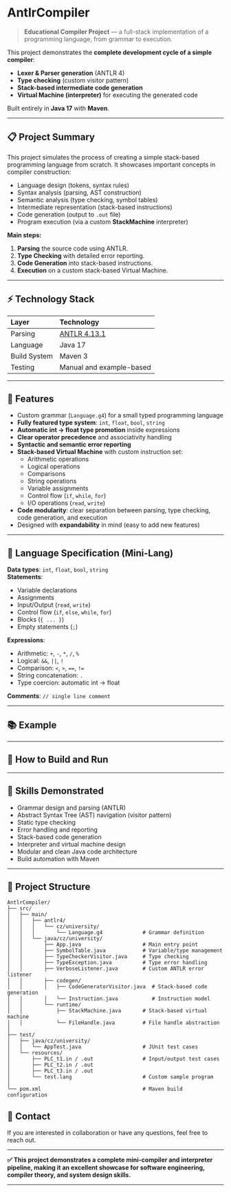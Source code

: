 # AntlrCompiler

> **Educational Compiler Project** — a full-stack implementation of a programming language, from grammar to execution.

This project demonstrates the **complete development cycle of a simple compiler**:
- **Lexer & Parser generation** (ANTLR 4)
- **Type checking** (custom visitor pattern)
- **Stack-based intermediate code generation**
- **Virtual Machine (interpreter)** for executing the generated code

Built entirely in **Java 17** with **Maven**.

---

## 📋 Project Summary

This project simulates the process of creating a simple stack-based programming language from scratch. It showcases important concepts in compiler construction:

- Language design (tokens, syntax rules)
- Syntax analysis (parsing, AST construction)
- Semantic analysis (type checking, symbol tables)
- Intermediate representation (stack-based instructions)
- Code generation (output to `.out` file)
- Program execution (via a custom **StackMachine** interpreter)

**Main steps:**
1. **Parsing** the source code using ANTLR.
2. **Type Checking** with detailed error reporting.
3. **Code Generation** into stack-based instructions.
4. **Execution** on a custom stack-based Virtual Machine.

---

## ⚡ Technology Stack

| Layer | Technology |
|:------|:-----------|
| Parsing | [ANTLR 4.13.1](https://www.antlr.org/) |
| Language | Java 17 |
| Build System | Maven 3 |
| Testing | Manual and example-based |

---

## 🧠 Features

- Custom grammar (`Language.g4`) for a small typed programming language
- **Fully featured type system**: `int`, `float`, `bool`, `string`
- **Automatic int → float type promotion** inside expressions
- **Clear operator precedence** and associativity handling
- **Syntactic and semantic error reporting**
- **Stack-based Virtual Machine** with custom instruction set:
  - Arithmetic operations
  - Logical operations
  - Comparisons
  - String operations
  - Variable assignments
  - Control flow (`if`, `while`, `for`)
  - I/O operations (`read`, `write`)
- **Code modularity**: clear separation between parsing, type checking, code generation, and execution
- Designed with **expandability** in mind (easy to add new features)

---

## 📄 Language Specification (Mini-Lang)

**Data types**: `int`, `float`, `bool`, `string`  
**Statements**:
- Variable declarations
- Assignments
- Input/Output (`read`, `write`)
- Control flow (`if`, `else`, `while`, `for`)
- Blocks (`{ ... }`)
- Empty statements (`;`)

**Expressions**:
- Arithmetic: `+`, `-`, `*`, `/`, `%`
- Logical: `&&`, `||`, `!`
- Comparison: `<`, `>`, `==`, `!=`
- String concatenation: `.`
- Type coercion: automatic int → float

**Comments**: `// single line comment`

---

## 📚 Example

---

## 🚀 How to Build and Run

---

## 🎯 Skills Demonstrated

- Grammar design and parsing (ANTLR)
- Abstract Syntax Tree (AST) navigation (visitor pattern)
- Static type checking
- Error handling and reporting
- Stack-based code generation
- Interpreter and virtual machine design
- Modular and clean Java code architecture
- Build automation with Maven

---

## 📎 Project Structure

```
AntlrCompiler/
├── src/
│   ├── main/
│   │   ├── antlr4/
│   │   │   └── cz/university/
│   │   │       └── Language.g4             # Grammar definition
│   │   └── java/cz/university/
│   │       ├── App.java                    # Main entry point
│   │       ├── SymbolTable.java            # Variable/type management
│   │       ├── TypeCheckerVisitor.java     # Type checking
│   │       ├── TypeException.java          # Type error handling
│   │       ├── VerboseListener.java        # Custom ANTLR error listener
│   │       ├── codegen/
│   │       │   ├── CodeGeneratorVisitor.java  # Stack-based code generation
│   │       │   └── Instruction.java           # Instruction model
│   │       └── runtime/
│   │           ├── StackMachine.java       # Stack-based virtual machine
│   │           └── FileHandle.java         # File handle abstraction
│
├── test/
│   ├── java/cz/university/
│   │   └── AppTest.java                    # JUnit test cases
│   └── resources/
│       ├── PLC_t1.in / .out                # Input/output test cases
│       ├── PLC_t2.in / .out
│       ├── PLC_t3.in / .out
│       └── test.lang                       # Custom sample program
│
└── pom.xml                                 # Maven build configuration
```
## 💬 Contact

If you are interested in collaboration or have any questions, feel free to reach out.

---

**✅ This project demonstrates a complete mini-compiler and interpreter pipeline, making it an excellent showcase for software engineering, compiler theory, and system design skills.**

---
